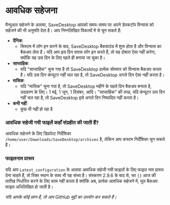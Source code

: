 # आवधिक सहेजना
मैन्युअल सहेजने के अलावा, SaveDesktop आपको समय-समय पर अपने डेस्कटॉप विन्यास को सहेजने की भी अनुमति देता है। आप निम्नलिखित विकल्पों में से चुन सकते हैं:
- **दैनिक**:
  - सिस्टम में लॉग इन करने के बाद, SaveDesktop बैकग्राउंड में शुरू होता है और विन्यास का बैकअप लेता है। यदि आप इस दिन वापस लॉग इन करते हैं, तो यह दोबारा ऐसा नहीं करेगा, क्योंकि यह उस दिन के लिए पहले ही बनाया जा चुका है।
- **साप्ताहिक**:
  - यदि "साप्ताहिक" चुना गया है तो SaveDesktop प्रत्येक सोमवार को विन्यास बैकअप करता है। यदि उस दिन कंप्यूटर नहीं चल रहा है, तो SaveDesktop अगले दिन ऐसा नहीं करता है।
- **मासिक**:
  - यदि "मासिक" चुना गया है, तो SaveDesktop महीने के पहले दिन बैकअप बनाता है, उदाहरण के लिए। 1 मई, 1 जून, 1 दिसंबर, आदि। "साप्ताहिक" की तरह, यदि कंप्यूटर उस दिन नहीं चल रहा है, तो SaveDesktop इसे अगले दिन निष्पादित नहीं करता है।
- **कभी नहीं**:
  - कुछ भी नहीं हो रहा है

### आवधिक सहेजी गयी फाइलें कहाँ संग्रहीत की जाती हैं?
आवधिक सहेजने के लिए डिफ़ॉल्ट निर्देशिका `/home/user/Downloads/SaveDesktop/archives` है, लेकिन आप कस्टम निर्देशिका चुन सकते हैं।

### फाइलनाम प्रारूप
यदि आप `Latest_configuration` के अलावा आवधिक सहेजी गयी फाइलों के लिए फाइल नाम प्रारूप देना चाहते हैं, तो रिक्त स्थान के साथ भी यह संभव है। संस्करण 2.9.6 के बाद से, चर `{}` आज की तारीख निर्धारित करने के लिए काम नहीं करता है क्योंकि अब, प्रत्येक आवधिक सहेजने में, मूल बैकअप फाइल अधिलिखित हो जाती है।

_यदि आपके कोई प्रश्न हैं, तो आप GitHub मुद्दों का उपयोग कर सकते हैं।_
